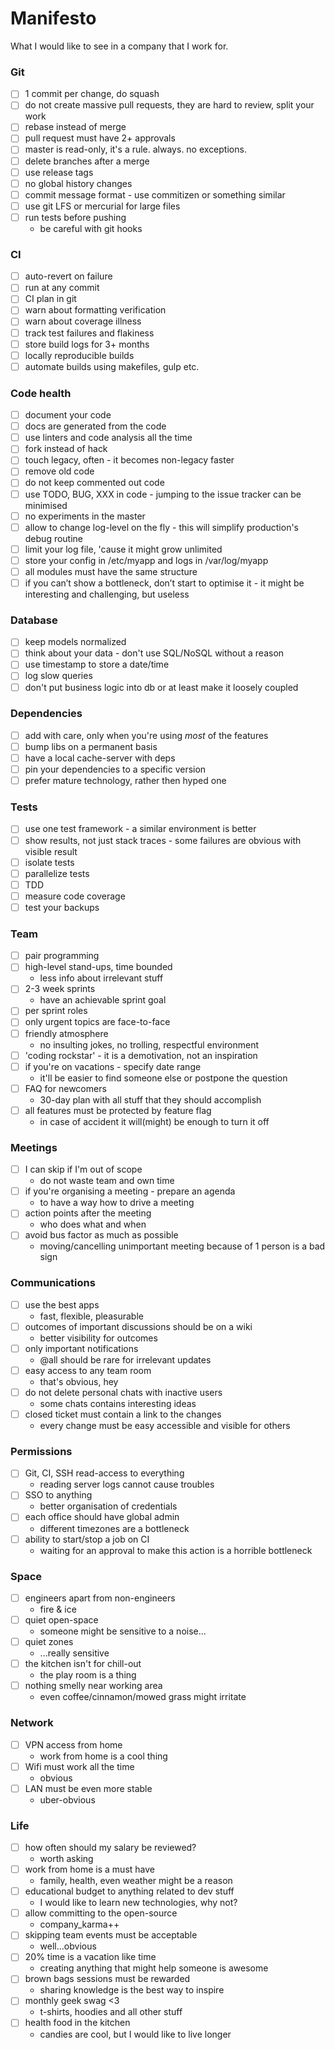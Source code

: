 # Manifesto

What I would like to see in a company that I work for.

### Git
- [ ] 1 commit per change, do squash
- [ ] do not create massive pull requests, they are hard to review, split your work
- [ ] rebase instead of merge
- [ ] pull request must have 2+ approvals
- [ ] master is read-only, it's a rule. always. no exceptions.
- [ ] delete branches after a merge
- [ ] use release tags
- [ ] no global history changes
- [ ] commit message format - use commitizen or something similar
- [ ] use git LFS or mercurial for large files
- [ ] run tests before pushing 
  - be careful with git hooks

### CI
- [ ] auto-revert on failure
- [ ] run at any commit
- [ ] CI plan in git
- [ ] warn about formatting verification
- [ ] warn about coverage illness
- [ ] track test failures and flakiness
- [ ] store build logs for 3+ months
- [ ] locally reproducible builds
- [ ] automate builds using makefiles, gulp etc.

### Code health
- [ ] document your code
- [ ] docs are generated from the code
- [ ] use linters and code analysis all the time
- [ ] fork instead of hack
- [ ] touch legacy, often - it becomes non-legacy faster
- [ ] remove old code
- [ ] do not keep commented out code
- [ ] use TODO, BUG, XXX in code - jumping to the issue tracker can be minimised
- [ ] no experiments in the master
- [ ] allow to change log-level on the fly - this will simplify production's debug routine
- [ ] limit your log file, 'cause it might grow unlimited
- [ ] store your config in /etc/myapp and logs in /var/log/myapp
- [ ] all modules must have the same structure
- [ ] if you can’t show a bottleneck, don’t start to optimise it - it might be interesting and challenging, but useless

### Database
- [ ] keep models normalized
- [ ] think about your data - don't use SQL/NoSQL without a reason
- [ ] use timestamp to store a date/time
- [ ] log slow queries
- [ ] don't put business logic into db or at least make it loosely coupled

### Dependencies
- [ ] add with care, only when you're using *most* of the features
- [ ] bump libs on a permanent basis
- [ ] have a local cache-server with deps
- [ ] pin your dependencies to a specific version
- [ ] prefer mature technology, rather then hyped one

### Tests
- [ ] use one test framework - a similar environment is better
- [ ] show results, not just stack traces - some failures are obvious with visible result
- [ ] isolate tests
- [ ] parallelize tests
- [ ] TDD
- [ ] measure code coverage
- [ ] test your backups

### Team
- [ ] pair programming
- [ ] high-level stand-ups, time bounded
  - less info about irrelevant stuff
- [ ] 2-3 week sprints
  - have an achievable sprint goal
- [ ] per sprint roles
- [ ] only urgent topics are face-to-face
- [ ] friendly atmosphere
  - no insulting jokes, no trolling, respectful environment
- [ ] 'coding rockstar' - it is a demotivation, not an inspiration
- [ ] if you're on vacations - specify date range
  - it'll be easier to find someone else or postpone the question
- [ ] FAQ for newcomers
  - 30-day plan with all stuff that they should accomplish
- [ ] all features must be protected by feature flag
  - in case of accident it will(might) be enough to turn it off

### Meetings
- [ ] I can skip if I'm out of scope
  - do not waste team and own time
- [ ] if you're organising a meeting - prepare an agenda
  - to have a way how to drive a meeting
- [ ] action points after the meeting
  - who does what and when
- [ ] avoid bus factor as much as possible
  - moving/cancelling unimportant meeting because of 1 person is a bad sign

### Communications
- [ ] use the best apps
  - fast, flexible, pleasurable
- [ ] outcomes of important discussions should be on a wiki
  - better visibility for outcomes
- [ ] only important notifications
  - @all should be rare for irrelevant updates
- [ ] easy access to any team room
  - that's obvious, hey
- [ ] do not delete personal chats with inactive users
  - some chats contains interesting ideas
- [ ] closed ticket must contain a link to the changes
  - every change must be easy accessible and visible for others

### Permissions
- [ ] Git, CI, SSH read-access to everything
  - reading server logs cannot cause troubles
- [ ] SSO to anything
  - better organisation of credentials
- [ ] each office should have global admin
  - different timezones are a bottleneck
- [ ] ability to start/stop a job on CI
  - waiting for an approval to make this action is a horrible bottleneck

### Space
- [ ] engineers apart from non-engineers
  - fire & ice
- [ ] quiet open-space
  - someone might be sensitive to a noise...
- [ ] quiet zones
  - ...really sensitive
- [ ] the kitchen isn't for chill-out
  - the play room is a thing
- [ ] nothing smelly near working area
  - even coffee/cinnamon/mowed grass might irritate

### Network
- [ ] VPN access from home
  - work from home is a cool thing
- [ ] Wifi must work all the time
  - obvious
- [ ] LAN must be even more stable
  - uber-obvious

### Life
- [ ] how often should my salary be reviewed?
  - worth asking
- [ ] work from home is a must have
  - family, health, even weather might be a reason
- [ ] educational budget to anything related to dev stuff
  - I would like to learn new technologies, why not?
- [ ] allow committing to the open-source
  - company_karma++
- [ ] skipping team events must be acceptable
  - well...obvious
- [ ] 20% time is a vacation like time
  - creating anything that might help someone is awesome
- [ ] brown bags sessions must be rewarded
  - sharing knowledge is the best way to inspire
- [ ] monthly geek swag <3
  - t-shirts, hoodies and all other stuff
- [ ] health food in the kitchen
  - candies are cool, but I would like to live longer
